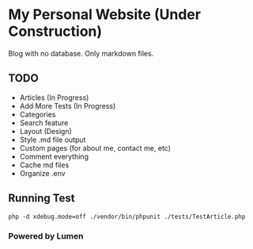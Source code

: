 # My Personal Website (Under Construction)
Blog with no database. Only markdown files.


## TODO
- Articles (In Progress)
- Add More Tests (In Progress)
- Categories
- Search feature
- Layout (Design)
- Style .md file output
- Custom pages (for about me, contact me, etc)
- Comment everything
- Cache md files
- Organize .env

## Running Test
```
php -d xdebug.mode=off ./vendor/bin/phpunit ./tests/TestArticle.php
```


### Powered by Lumen